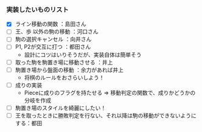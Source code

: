 ### 実装したいものリスト
- [x] ライン移動の関数 ：島田さん
- [ ] 王、歩 以外の駒の移動 ：河口さん
- [ ] 駒の選択キャンセル ：向井さん
- [ ] P1, P2が交互に打つ ：都田さん
  - 設計にコツはいりそうだが、実装自体は簡単そう
- [ ] 取った駒を駒置き場に移動させる ：井上
- [ ] 駒置き場から盤面の移動 ：余力があれば井上
  - 将棋のルールをおさらいしよう！
- [ ] 成りの実装
  - Pieceに成りのフラグを持たせる ⇒ 移動判定の関数で、成りかどうかの分岐を作成
- [ ] 駒置き場のスタイルを綺麗にしたい！
- [ ] 王を取ったときに勝敗判定を行ない、それ以降は駒の移動ができないようにする：都田
